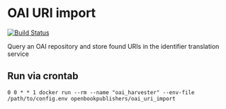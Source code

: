 # OAI URI import
[![Build Status](https://travis-ci.org/hirmeos/oai_uri_import.svg?branch=master)](https://travis-ci.org/hirmeos/oai_uri_import)

Query an OAI repository and store found URIs in the identifier translation service

## Run via crontab
```
0 0 * * 1 docker run --rm --name "oai_harvester" --env-file /path/to/config.env openbookpublishers/oai_uri_import
```
